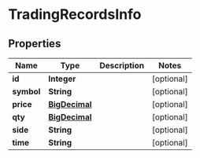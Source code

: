 
# TradingRecordsInfo

## Properties
Name | Type | Description | Notes
------------ | ------------- | ------------- | -------------
**id** | **Integer** |  |  [optional]
**symbol** | **String** |  |  [optional]
**price** | [**BigDecimal**](BigDecimal.md) |  |  [optional]
**qty** | [**BigDecimal**](BigDecimal.md) |  |  [optional]
**side** | **String** |  |  [optional]
**time** | **String** |  |  [optional]



